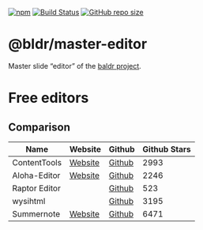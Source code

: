[![npm](https://img.shields.io/npm/v/baldr.svg)](https://www.npmjs.com/package/baldr)
[![Build Status](https://travis-ci.org/Josef-Friedrich/baldr.svg?branch=master)](https://travis-ci.org/Josef-Friedrich/baldr)
[![GitHub repo size](https://img.shields.io/github/repo-size/Josef-Friedrich/baldr.svg)](https://github.com/Josef-Friedrich/baldr)

# @bldr/master-editor

Master slide “editor” of the
[baldr project](https://github.com/Josef-Friedrich/baldr).

# Free editors

## Comparison

| Name | Website | Github | Github Stars |
|------|---------|--------|--------------|
| ContentTools | [Website](http://getcontenttools.com) | [Github](https://github.com/GetmeUK/ContentTools) | 2993 |
| Aloha-Editor | [Website](http://www.alohaeditor.org) | [Github](https://github.com/alohaeditor/Aloha-Editor) | 2246 |
| Raptor Editor | | [Github](https://github.com/PANmedia/raptor-editor) | 523 |
| wysihtml || [Github](https://github.com/Voog/wysihtml) | 3195 |
| Summernote | [Website](https://summernote.org) | [Github](https://github.com/summernote/summernote) | 6471 |
